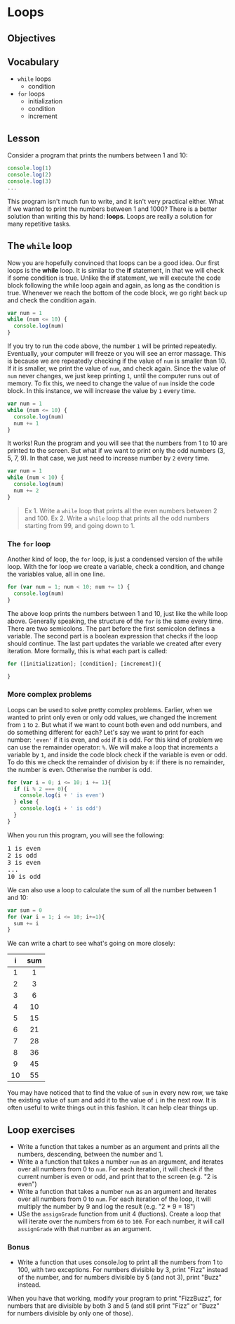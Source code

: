 # Loops

## Objectives

## Vocabulary

* `while` loops
  * condition
* `for` loops
  * initialization
  * condition
  * increment

## Lesson

Consider a program that prints the numbers between 1 and 10:

```js
console.log(1)
console.log(2)
console.log(3)
...
```

This program isn't much fun to write, and it isn't very practical either. What if we wanted to print the numbers between 1 and 1000? There is a better solution than writing this by hand: **loops**. Loops are really a solution for many repetitive tasks.

## The `while` loop

Now you are hopefully convinced that loops can be a good idea. Our first loops is the **while** loop. It is similar to the **if** statement, in that we will check if some condition is true. Unlike the **if** statement, we will execute the code block following the while loop again and again, as long as the condition is true. Whenever we reach the bottom of the code block, we go right back up and check the condition again.

```js
var num = 1
while (num <= 10) {
  console.log(num)
}
```

If you try to run the code above, the number `1` will be printed repeatedly. Eventually, your computer will freeze or you will see an error massage. This is because we are repeatedly checking if the value of `num` is smaller than 10. If it is smaller, we print the value of `num`, and check again. Since the value of `num` never changes, we just keep printing `1`, until the computer runs out of memory. To fix this, we need to change the value of `num` inside the code block. In this instance, we will increase the value by `1` every time.

```js
var num = 1
while (num <= 10) {
  console.log(num)
  num += 1
}
```

It works! Run the program and you will see that the numbers from 1 to 10 are printed to the screen. But what if we want to print only the odd numbers (3, 5, 7, 9). In that case, we just need to increase number by `2` every time.

```js
var num = 1
while (num < 10) {
  console.log(num)
  num += 2
}
```

> Ex 1. Write a `while` loop that prints all the even numbers between 2 and 100.
> Ex 2. Write a `while` loop that prints all the odd numbers starting from 99, and going down to 1.

### The `for` loop

Another kind of loop, the `for` loop, is just a condensed version of the while loop. With the for loop we create a variable, check a condition, and change the variables value, all in one line.

```js
for (var num = 1; num < 10; num += 1) {
  console.log(num)
}
```

The above loop prints the numbers between 1 and 10, just like the while loop above. Generally speaking, the structure of the `for` is the same every time. There are two semicolons. The part before the first semicolon defines a variable. The second part is a boolean expression that checks if the loop should continue. The last part updates the variable we created after every iteration. More formally, this is what each part is called:

```js
for ([initialization]; [condition]; [increment]){

}
```

### More complex problems

Loops can be used to solve pretty complex problems. Earlier, when we wanted to print only even or only odd values, we changed the increment from `1` to `2`. But what if we want to count both even and odd numbers, and do something different for each? Let's say we want to print for each number: `'even'` if it is even, and `odd` if it is odd. For this kind of problem we can use the remainder operator: `%`. We will make a loop that increments a variable by `1`, and inside the code block check if the variable is even or odd. To do this we check the remainder of division by `0`: if there is no remainder, the number is even. Otherwise the number is odd.

```js
for (var i = 0; i <= 10; i += 1){
  if (i % 2 === 0){
    console.log(i + ' is even')
  } else {
    console.log(i + ' is odd')
  }
}
```

When you run this program, you will see the following:

<pre>
1 is even
2 is odd
3 is even
...
10 is odd
</pre>

We can also use a loop to calculate the sum of all the number between 1 and 10:

```js
var sum = 0
for (var i = 1; i <= 10; i+=1){
  sum += i
}
```

We can write a chart to see what's going on more closely:

|i   | sum   |
|:--:|:-----:|
| 1  | 1     |
| 2  | 3     |
| 3  | 6     |
| 4  | 10    |
| 5  | 15    |
| 6  | 21    |
| 7  | 28    |
| 8  | 36    |
| 9  | 45    |
| 10 | 55    |

You may have noticed that to find the value of `sum` in every new row, we take the existing value of sum and add it to the value of `i` in the next row. It is often useful to write things out in this fashion. It can help clear things up.

## Loop exercises

* Write a function that takes a number as an argument and prints all the numbers, descending, between the number and 1.
* Write a a function that takes a number `num` as an argument, and iterates over all numbers from 0 to `num`. For each iteration, it will check if the current number is even or odd, and print that to the screen (e.g. "2 is even")
* Write a function that takes a number `num` as an argument and iterates over all numbers from 0 to `num`. For each iteration of the loop, it will multiply the number by 9 and log the result (e.g. "2 * 9 = 18")
* USe the `assignGrade` function from unit 4 (fuctions). Create a loop that will iterate over the numbers from `60` to `100`. For each number, it will call `assignGrade` with that number as an argument.

### Bonus

* Write a function that uses console.log to print all the numbers from 1 to 100, with two exceptions. For numbers divisible by 3, print "Fizz" instead of the number, and for numbers divisible by 5 (and not 3), print "Buzz" instead.

When you have that working, modify your program to print "FizzBuzz", for numbers that are divisible by both 3 and 5 (and still print "Fizz" or "Buzz" for numbers divisible by only one of those).